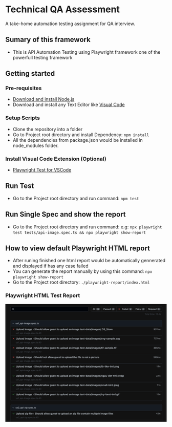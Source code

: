 
# Technical QA Assessment


A take-home automation testing assignment for QA interview.

## Sumary of this framework
* This is API Automation Testing using Playwright framework one of the powerfull testing framework

## Getting started

### Pre-requisites
* <a href="https://nodejs.org/it/download/current" target="_blank">Download and install Node.js</a>
* Download and install any Text Editor like <a href="https://code.visualstudio.com/download" target="_blank">Visual Code</a>

### Setup Scripts 
* Clone the repository into a folder
* Go to Project root directory and install Dependency: `npm install`
* All the dependencies from package.json would be installed in node_modules folder.

### Install Visual Code Extension (Optional)
* <a href="https://marketplace.visualstudio.com/items?itemName=ms-playwright.playwright" target="_blank">Playwright Test for VSCode</a>

## Run Test
* Go to the Project root directory and run command: `npm test`

## Run Single Spec and show the report
* Go to the Project root directory and run command: e.g:  `npx playwright test tests/api-image.spec.ts && npx playwright show-report`

## How to view default Playwright HTML report
* After runing finished one html report would be automatically gennerated and displayed if has any case failed
* You can generate the report manually by using this command: `npx playwright show-report`
* Go to the Project root directory: `./playwright-report/index.html`

### Playwright HTML Test Report
![Playwright HTML Test Report](./resources/report.png?raw=true "Playwright HTML Test Report")
